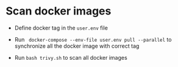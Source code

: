 

# Scan docker images

* Define docker tag in the ```user.env``` file 

* Run ``` docker-compose --env-file user.env pull --parallel``` to synchronize all the docker image with correct tag

* Run ```bash trivy.sh``` to scan all docker images

